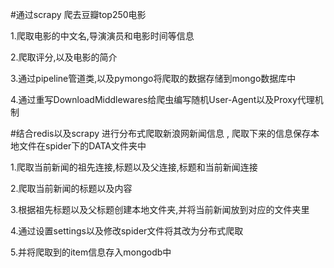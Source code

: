 #通过scrapy 爬去豆瓣top250电影

1.爬取电影的中文名,导演演员和电影时间等信息

2.爬取评分,以及电影的简介

3.通过pipeline管道类,以及pymongo将爬取的数据存储到mongo数据库中

4.通过重写DownloadMiddlewares给爬虫编写随机User-Agent以及Proxy代理机制


#结合redis以及scrapy 进行分布式爬取新浪网新闻信息 , 爬取下来的信息保存本地文件在spider下的DATA文件夹中

1.爬取当前新闻的祖先连接,标题以及父连接,标题和当前新闻连接

2.爬取当前新闻的标题以及内容

3.根据祖先标题以及父标题创建本地文件夹,并将当前新闻放到对应的文件夹里

4.通过设置settings以及修改spider文件将其改为分布式爬取

5.并将爬取到的item信息存入mongodb中
